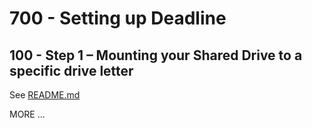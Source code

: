 # 700 - Setting up Deadline

## 100 - Step 1 – Mounting your Shared Drive to a specific drive letter

See [README.md](./100/README.md)


MORE ...
